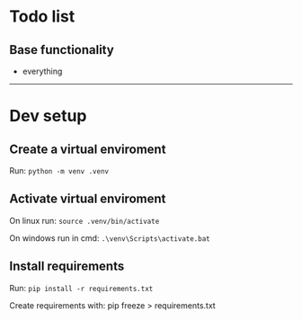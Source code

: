 # Todo list

## Base functionality

- everything




---

# Dev setup

## Create a virtual enviroment

Run: `python -m venv .venv`


## Activate virtual enviroment

On linux run: `source .venv/bin/activate`

On windows run in cmd: `.\venv\Scripts\activate.bat`


## Install requirements

Run: `pip install -r requirements.txt`




Create requirements with:
pip freeze > requirements.txt
